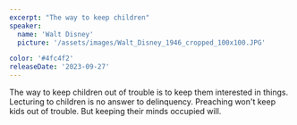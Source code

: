 ```yaml
---
excerpt: "The way to keep children"
speaker:
  name: 'Walt Disney'
  picture: '/assets/images/Walt_Disney_1946_cropped_100x100.JPG'

color: '#4fc4f2'
releaseDate: '2023-09-27'
---
```

The way to keep children out of trouble is to keep them interested in things. Lecturing to children is no answer to delinquency. Preaching won't keep kids out of trouble. But keeping their minds occupied will.
